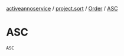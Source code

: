 [activeannoservice](../../index.md) / [project.sort](../index.md) / [Order](index.md) / [ASC](./-a-s-c.md)

# ASC

`ASC`